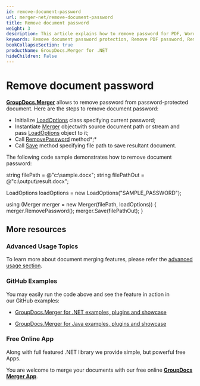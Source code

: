 ```yaml
---
id: remove-document-password
url: merger-net/remove-document-password
title: Remove document password
weight: 3
description: This article explains how to remove password for PDF, Word, Excel, PowerPoint documents by using GroupDocs.Merger for .NET.
keywords: Remove document password protection, Remove PDF password, Remove Word document password, Remove Excel spreadsheet password, Remove PowerPoint presentation password
bookCollapseSection: true
productName: GroupDocs.Merger for .NET
hideChildren: False
---
```


# Remove document password

**[GroupDocs.Merger](https://products.groupdocs.com/merger/net)** allows to remove password from password-protected document. Here are the steps to remove document password:

*   Initialize [LoadOptions](https://apireference.groupdocs.com/net/merger/groupdocs.merger.domain.options/loadoptions) class specifying current password;
*   Instantiate [Merger](https://apireference.groupdocs.com/net/merger/groupdocs.merger/merger) objectwith source document path or stream and pass [LoadOptions](https://apireference.groupdocs.com/net/merger/groupdocs.merger.domain.options/loadoptions) object to it;
*   Call [RemovePassword](https://apireference.groupdocs.com/net/merger/groupdocs.merger/merger/methods/removepassword) method*;*
*   Call [Save](https://apireference.groupdocs.com/net/merger/groupdocs.merger.merger/save/methods/1) method specifying file path to save resultant document.

The following code sample demonstrates how to remove document password:

string filePath = @"c:\\sample.docx";
string filePathOut = @"c:\\output\\result.docx";

LoadOptions loadOptions = new LoadOptions("SAMPLE\_PASSWORD");

using (Merger merger = new Merger(filePath, loadOptions))
{
    merger.RemovePassword();
    merger.Save(filePathOut);
}

## More resources

### Advanced Usage Topics 

To learn more about document merging features, please refer the [advanced usage section](Advanced%2Busage.html).

### GitHub Examples 

You may easily run the code above and see the feature in action in our GitHub examples:

*   [GroupDocs.Merger for .NET examples, plugins and showcase](https://github.com/groupdocs-merger/GroupDocs.Merger-for-.NET)
    
*   [GroupDocs.Merger for Java examples, plugins and showcase](https://github.com/groupdocs-merger/GroupDocs.Merger-for-Java)
    

### Free Online App 

Along with full featured .NET library we provide simple, but powerful free Apps.

You are welcome to merge your documents with our free online **[GroupDocs Merger App](https://products.groupdocs.app/merger)**.

